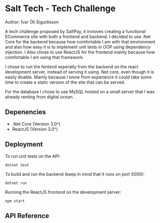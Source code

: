 # Salt Tech - Tech Challenge
Author: Ívar Óli Sigurðsson

A tech challenge proposed by SaltPay, it invloves  creating a functional ECommerce site with both a frontend and backend. I decided to use .Net Core for the backend because how comfortable I am with that environment and also how easy it is to implement unit tests in OOP using dependency injection. I Also chose to use ReactJS for the frontend mainly because how comfortable I am using that framework.

I chose to run the fontend seperatly from the backend on the react development server, instead of serving it using .Net core, even though it is easily doable. Mainly because I know from experience it could take some time to create a static version of the site that can be served.

For the database I chose to use MySQL hosted on a small server that I was already renting from digital ocean.

## Depenencies
 - .Net Core (Version 3.0^)
 - ReactJS (Version 3.0^)
## Deployment
To run unit tests on the API: 
```
dotnet test
```

To build and run the backend (keep in mind that it runs on port 5000): 
```
dotnet run
```

Running the ReactJS frontend on the development server: 
```
npm start
```

## API Reference